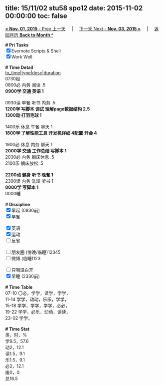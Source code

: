 title: 15/11/02 stu58 spo12
date: 2015-11-02 00:00:00
toc: false
---
[**< Nov. 01, 2015** - Prev 上一天](/lifelogs/2015/11/d01.html) &nbsp; &nbsp; | &nbsp; &nbsp; [下一天 Next - **Nov. 03, 2015 >**](/lifelogs/2015/11/d03.html) &nbsp; &nbsp; |  &nbsp; &nbsp; [返回月历 **Back to Month ^**](/lifelogs/2015/11/index.html)
<br/><div><b># Pri Tasks</b></div><div><input checked="true" type="checkbox"/>Evernote Scripts &amp; Shell</div><div><input checked="true" type="checkbox"/>Work Well</div><div><br/></div><div><b># Time Detail</b></div><div><u>to_time|type|desc|duration</u></div><div>0730起</div><div>0800必 内务 阅读 .5</div><div><b>0900学 交通 英语 1</b></div><div><br/></div><div>0930读 早餐 听书 内务 .5</div><div><b>1200学 写脚本 调试 理解page数据结构 2.5</b></div><div><b>1300动 打羽毛球 1</b></div><div><br/></div><div>1400乐 休息 午餐 聊天 1</div><div><b>1800学 了解性能工具 开发机详细 4</b><b>配置</b> <b>开会 4</b></div><div><br/></div><div>1900必 休息 内务 聊天 1</div><div><b>2000学 交通 工作总结 写脚本 1</b></div><div>2030必 内务 躺床休息 .5</div><div>2100乐 躺床放松 .5</div><div><br/></div><div><b>2200动 健身 听书 晚餐 1</b></div><div>2300读 内务 洗澡 听书 1</div><div><b>0000学 写脚本 1</b></div><div>0000睡</div><div><br/></div><div><b># Discipline</b></div><div><input checked="true" type="checkbox"/>早起 (0830前)</div><div><input checked="true" type="checkbox"/>早餐</div><div><br/></div><div><input checked="true" type="checkbox"/>英语</div><div><input checked="true" type="checkbox"/>运动</div><div><input type="checkbox"/>反省</div><div><br/></div><div><input type="checkbox"/>朋友圈 (傍晚/临睡)12345</div><div><input type="checkbox"/>微博 (临睡)123</div><div><br/></div><div><input type="checkbox"/>只喝温白开</div><div><input checked="true" type="checkbox"/>早睡 (2330前)</div><div><br/></div><div><b># Time Table</b></div><div>07-10 〇必，学学，读学，学学，</div><div>11-14 学学，动动，乐乐，学学，</div><div>15-18 学学，学学，学学，必必，</div><div>19-22 学学，必乐，动动，读读，</div><div>23-02 学学。</div><div><br/></div><div><b># Time Stat</b></div><div>类，时，%</div><div>学9.5，57.6</div><div>动2，12.1</div><div>读1.5，9.1</div><div>乐1.5，9.1</div><div>必2，12.1</div><div>废0，0</div><div>总16.5</div>